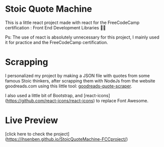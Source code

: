 # Stoic Quote Machine
This is a little react project made with react for the FreeCodeCamp certification : Front End Development Libraries 👩‍🎓

Ps: The use of react is absolutely unnecessary for this project, I mainly used it for practice and the  FreeCodeCamp certification.

# Scrapping
I personalized my project by making a JSON file with quotes from some famous Stoic thinkers, after scrapping them with NodeJs from the website goodreads.com using this little tool:  [goodreads-quote-scraper](https://github.com/facebook/create-react-app).

I also used a little bit of Bootstrap, and [react-icons] (https://github.com/react-icons/react-icons) to replace Font Awesome.

# Live Preview
 [click here to check the project] (https://ihsenben.github.io/StoicQuoteMachine-FCCproject/) 

